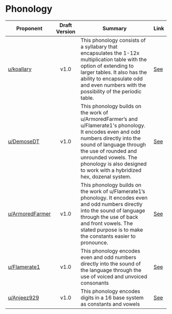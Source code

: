 # Phonology

| Proponent                                                 | Draft Version | Summary                                                                                                                                                                                                                                                                                 | Link                                                                                                                     |
| --------------------------------------------------------- | :-----------: | --------------------------------------------------------------------------------------------------------------------------------------------------------------------------------------------------------------------------------------------------------------------------------------- | ------------------------------------------------------------------------------------------------------------------------ |
| [u/koallary](https://www.reddit.com/u/koallary)           |     v1.0      | This phonology consists of a syllabary that encapsulates the 1-12x multiplication table with the option of extending to larger tables. It also has the ability to encapsulate odd and even numbers with the possibility of the periodic table. | [See](https://www.reddit.com/r/EncapsulatedLanguage/comments/hlskxu/draft_proposal%CB%90_phonology_based_on_base_12/)     |
| [u/DemoseDT](https://www.reddit.com/u/DemoseDT)           |     v1.0      | This phonology builds on the work of u/ArmoredFarmer’s and u/Flamerate1's phonology. It encodes even and odd numbers directly into the sound of language through the use of rounded and unrounded vowels. The phonology is also designed to work with a hybridized hex, dozenal system. | [See](https://www.reddit.com/r/EncapsulatedLanguage/comments/hihvjk/draft_proposal_hex_dozenal_hybrid_vowel_system/)     |
| [u/ArmoredFarmer](https://www.reddit.com/u/ArmoredFarmer) |     v1.0      | This phonology builds on the work of u/Flamerate1’s phonology. It encodes even and odd numbers directly into the sound of language through the use of back and front vowels. The stated purpose is to make the constants easier to pronounce.                                           | [See](https://www.reddit.com/r/EncapsulatedLanguage/comments/hh6uiw/another_draft_proposal_for_phonology_armoredfarmer/) |
| [u/Flamerate1](https://www.reddit.com/u/Flamerate1)       |     v1.0      | This phonology encodes even and odd numbers directly into the sound of the language through the use of voiced and unvoiced consonants                                                                                                                                                   | [See](https://www.reddit.com/r/EncapsulatedLanguage/comments/heo82f/phonology_draft_proposition_flamerate1_f1_for_help/) |
| [u/Anjeez929 ](https://www.reddit.com/u/Anjeez929 )       |     v1.0      | This phonology encodes digits in a 16 base system as constants and vowels                                                                                                                                                                                                               | [See](https://www.reddit.com/r/EncapsulatedLanguage/comments/hdqgzv/a_base_sixteen_themed_thing/)                        |


